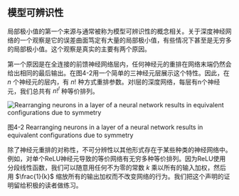 ## 模型可辨识性
局部极小值的第一个来源与通常被称为模型可辨识性的概念相关。关于深度神经网络的一个观察是它的误差曲面笃定有大量的局部极小值，有些情况下甚至是无穷多的局部极小值。这个观察是真实的主要有两个原因。

第一个原因是在全连接的前馈神经网络层内，任何神经元的重排在网络末端仍然会给出相同的最后输出。在图4-2用一个简单的三神经元层展示这个特性。因此，在 $n$ 个神经元的层内，有 $n!$ 种方式重排参数。对l层的深度网络，每层有n个神经元，我们总共有 $n!^l$ 种等价排列。

![Rearranging neurons in a layer of a neural network results in equivalent configurations due to symmetry](https://github.com/lucasbyAI/Fundamental_of_Deep_Learning_ZH/blob/master/images_folder/Fig4-2.png?raw=true)

图4-2 Rearranging neurons in a layer of a neural network results in equivalent configurations due to symmetry

除了神经元重排的对称性，不可分辨性以其他形式存在于某些种类的神经网络中。例如，对单个ReLU神经元导致的等价网络有无穷多种等价排列。因为ReLU使用分段线性函数，我们可以随意用任何不为零的常数 $k$ 乘以所有的输入加权，然后用 $\frac{1}{k}$ 缩放所有的输出加权而不改变网络的行为。我们把这个声明的证明留给积极的读者做练习。
